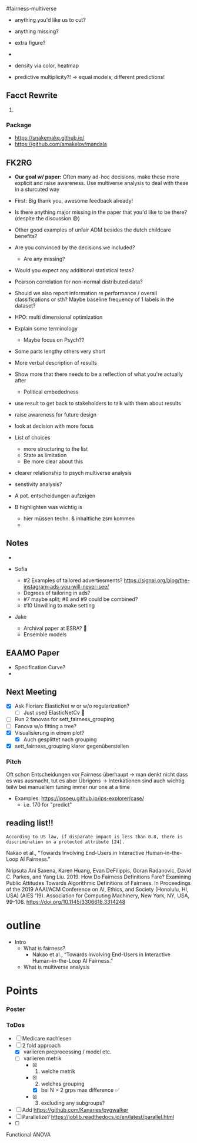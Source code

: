 #fairness-multiverse 

- anything you'd like us to cut?
- anything missing?
- extra figure?
- 
- density via color, heatmap

- predictive multiplicity?! -> equal models; different predictions!

## Facct Rewrite

1. 

### Package
- https://snakemake.github.io/
- https://github.com/amakelov/mandala


## FK2RG
- **Our goal w/ paper:** Often many ad-hoc decisions, make these more explicit and raise awareness. Use multiverse analysis to deal with these in a sturcuted way
- First: Big thank you, awesome feedback already!

- Is there anything major missing in the paper that you'd like to be there? (despite the discussion 😄)
- Other good examples of unfair ADM besides the dutch childcare benefits?
- Are you convinced by the decisions we included?
	- Are any missing?
- Would you expect any additional statistical tests?
- Pearson correlation for non-normal distributed data?
- Should we also report information re performance / overall classifications or sth? Maybe baseline frequency of 1 labels in the dataset?


- HPO: multi dimensional optimization
- Explain some terminology
	- Maybe focus on Psych??
- Some parts lengthy others very short
- More verbal description of results
- Show more that there needs to be a reflection of what you're actually after
	- Political embededness 

- use result to get back to stakeholders to talk with them about results
- raise awareness for future design
- look at decision with more focus

- List of choices
	- more structuring to the list
	- State as limitation
	- Be more clear about this

- clearer relationship to psych multiverse analysis
- senstivity analysis?


- A pot. entscheidungen aufzeigen
- B highlighten was wichtig is
	- hier müssen techn. & inhaltliche zsm kommen
	- 

## Notes
- 


- Sofia
	- #2 Examples of tailored advertiesments? https://signal.org/blog/the-instagram-ads-you-will-never-see/
	- Degrees of tailoring in ads?
	- #7 maybe split; #8 and #9 could be combined?
	- #10 Unwilling to make setting

- Jake
	- Archival paper at ESRA? 👀
	- Ensemble models


## EAAMO Paper

- Specification Curve?
- 


## Next Meeting
- [x] Ask Florian: ElasticNet w or w/o regularization?
	- [ ] Just used ElasticNetCv 🤔

- [ ] Run 2 fanovas for sett_fairness_grouping
- [ ] Fanova w/o fitting a tree?
- [x] Visualisierung in einem plot?
	- [x] Auch gesplittet nach grouping
- [x] sett_fairness_grouping klarer gegenüberstellen

### Pitch
Oft schon Entscheidungen vor Fairness überhaupt -> man denkt nicht dass es was ausmacht, tut es aber 
Übrigens -> Interkationen sind auch wichtig teilw bei manuellem tuning immer nur one at a time

- Examples: https://ipsoeu.github.io/ips-explorer/case/
	- i.e. 170 for "predict"


## reading list!!
	According to US law, if disparate impact is less than 0.8, there is discrimination on a protected attribute [24].
Nakao et al., “Towards Involving End-Users in Interactive Human-in-the-Loop AI Fairness.”

Nripsuta Ani Saxena, Karen Huang, Evan DeFilippis, Goran Radanovic, David C. Parkes, and Yang Liu. 2019. How Do
Fairness Definitions Fare? Examining Public Attitudes Towards Algorithmic Definitions of Fairness. In Proceedings of
the 2019 AAAI/ACM Conference on AI, Ethics, and Society (Honolulu, HI, USA) (AIES ’19). Association for Computing
Machinery, New York, NY, USA, 99–106. https://doi.org/10.1145/3306618.3314248

# outline 

- Intro
	- What is fairness?
		- Nakao et al., “Towards Involving End-Users in Interactive Human-in-the-Loop AI Fairness.”
	- What is multiverse analysis 

# Points

### Poster

### ToDos
- [ ] Medicare nachlesen
- [ ] 2 fold approach
	- [x] variieren preprocessing / model etc.
	- [ ] variieren metrik
		- [x] 1. welche metrik
		- [x] 2. welches grouping
			- [x] bei N > 2 grps max difference ✅
		- [x] 3. excluding any subgroups?
- [ ] Add https://github.com/Kanaries/pygwalker
- [ ] Parallelize? https://joblib.readthedocs.io/en/latest/parallel.html
- [ ] 

Functional ANOVA

